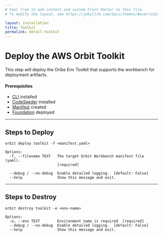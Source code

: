```yaml
---
# Feel free to add content and custom Front Matter to this file.
# To modify the layout, see https://jekyllrb.com/docs/themes/#overriding-theme-defaults

layout: installation
title: Toolkit
permalink: detail-toolkit
---
```


# Deploy the AWS Orbit Toolkit

This step will deploy the Oribe Env Toolkit that supports the workbench for deployment artifacts.
#### Prerequisites
- [CLI](detail-cli) installed
- [CodeSeeder](detail-codeseeder) installed
- [Manifest](detail-manifest) created
- [Foundation](detail-foundation) deployed


----
## **Steps to Deploy**
```
orbit deploy toolkit -f <manifest.yaml>
```
```
Options:
  -f, --filename TEXT   The target Orbit Workbench manifest file (yaml).
                        [required]

  --debug / --no-debug  Enable detailed logging.  [default: False]
  --help                Show this message and exit.
```

----
## **Steps to Destroy**
```
orbit destroy toolkit -e <env-name>
```
```
Options:
  -e, --env TEXT        Environment name is required  [required]
  --debug / --no-debug  Enable detailed logging.  [default: False]
  --help                Show this message and exit.
```  